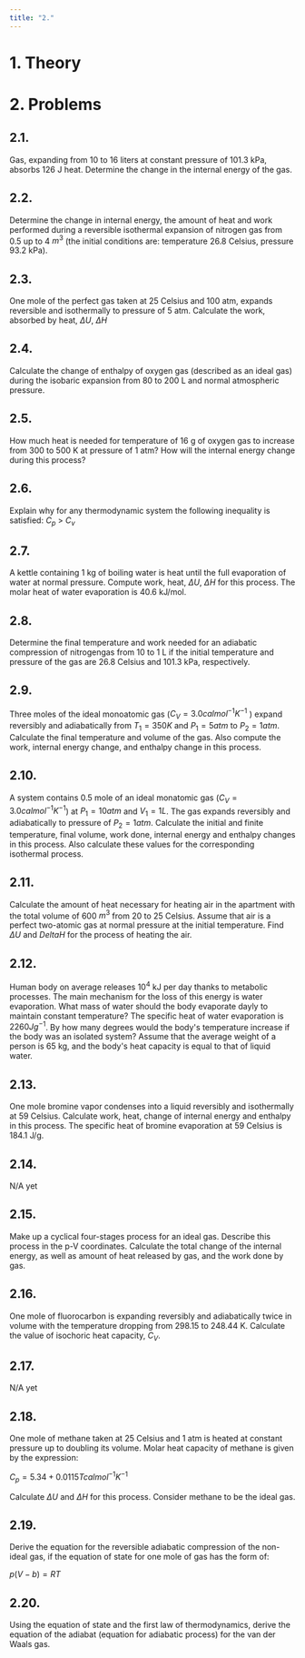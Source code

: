 ```yaml
---
title: "2."
---
```


# 1. Theory



# 2. Problems

## 2.1. 

Gas, expanding from 10 to 16 liters at constant pressure of 101.3 kPa, absorbs 126 J heat. 
Determine the change in the internal energy of the gas.


## 2.2.

Determine the change in internal energy, the amount of heat and work performed during a reversible isothermal 
expansion of nitrogen gas from 0.5 up to 4 $m^3$ (the initial conditions are: temperature 26.8 Celsius, 
pressure 93.2 kPa).


## 2.3.

One mole of the perfect gas taken at 25 Celsius and 100 atm, expands reversible and isothermally to pressure of 5 atm. 
Calculate the work, absorbed by heat, $\Delta U$, $\Delta H$


## 2.4.

Calculate the change of enthalpy of oxygen gas (described as an ideal gas) during the isobaric expansion 
from 80 to 200 L and normal atmospheric pressure.


## 2.5.

How much heat is needed for temperature of 16 g of oxygen gas to increase from 300 to 500 K at pressure of 
1 atm? How will the internal energy change during this process?


## 2.6.

Explain why for any thermodynamic system the following inequality is satisfied: $C_p$ > $C_v$


## 2.7.

A kettle containing 1 kg of boiling water is heat until the full evaporation of water at normal pressure. 
Compute work, heat, $\Delta U$, $\Delta H$ for this process. The molar heat of water evaporation is 40.6 kJ/mol.


## 2.8.

Determine the final temperature and work needed for an adiabatic compression of nitrogengas from 10 to 1 L 
if the initial temperature and pressure of the gas are 26.8 Celsius and 101.3 kPa, respectively.


## 2.9.

Three moles of the ideal monoatomic gas ($C_V = 3.0 cal mol^{-1} K^{-1}$ ) expand reversibly and adiabatically 
from $T_1 = 350 K$ and $P_1 = 5 atm$ to $P_2 = 1 atm$. Calculate the final temperature and volume of the gas.
Also compute the work, internal energy change, and enthalpy change in this process.


## 2.10.

A system contains 0.5 mole of an ideal monatomic gas ($C_V = 3.0 cal mol^{-1} K^{-1}$) at $P_1 = 10 atm$ and 
$V_1 = 1 L$. The gas expands reversibly and adiabatically to pressure of $P_2 = 1 atm$. Calculate the initial 
and finite temperature, final volume, work done, internal energy and enthalpy changes in this process. 
Also calculate these values for the corresponding isothermal process.


## 2.11.

Calculate the amount of heat necessary for heating air in the apartment with the total volume of 600 $m^3$ from 
20 to 25 Celsius. Assume that air is a perfect two-atomic gas at normal pressure at the initial temperature.
Find $\Delta U$ and $Delta H$ for the process of heating the air.


## 2.12. 

Human body on average releases $10^4$ kJ per day thanks to metabolic processes. The main mechanism for the loss 
of this energy is water evaporation. What mass of water should the body evaporate dayly to maintain constant 
temperature? The specific heat of water evaporation is $2260 J g^{-1}$. By how many degrees would the body's 
temperature increase if the body was an isolated system? Assume that the average weight of a person is 65 kg, 
and the body's heat capacity is equal to that of liquid water.


## 2.13. 

One mole bromine vapor condenses into a liquid reversibly and isothermally at 59 Celsius. 
Calculate work, heat, change of internal energy and enthalpy in this process. The specific heat of bromine 
evaporation at 59 Celsius is 184.1 J/g.


## 2.14.

N/A yet


## 2.15.

Make up a cyclical four-stages process for an ideal gas. Describe this process in the p-V coordinates. 
Calculate the total change of the internal energy, as well as amount of heat released by gas, and the work done by gas.


## 2.16.

One mole of fluorocarbon is expanding reversibly and adiabatically twice in volume with the temperature dropping
from 298.15 to 248.44 K. Calculate the value of isochoric heat capacity, $C_V$.


## 2.17. 

N/A yet 


## 2.18. 

One mole of methane taken at 25 Celsius and 1 atm is heated at constant pressure up to doubling its volume. 
Molar heat capacity of methane is given by the expression:
                                            
$C_p = 5.34 + 0.0115 T cal mol^{-1} K^{-1}$

Calculate $\Delta U$ and $\Delta H$ for this process. Consider methane to be the ideal gas.


## 2.19.

Derive the equation for the reversible adiabatic compression of the non-ideal gas, if the equation of 
state for one mole of gas has the form of:

$p (V - b) = R T$


## 2.20.

Using the equation of state and the first law of thermodynamics, derive the equation of the 
adiabat (equation for adiabatic process) for the van der Waals gas.



